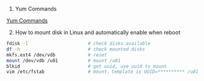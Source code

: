 1. Yum Commands

[Yum Commands](yum_cheatsheet.pdf)

2. How to mount disk in Linux and automatically enable when reboot

```bash
fdisk -l                      # check disks available
df -h                         # check mounted disks
mkfs.ext4 /dev/vdb            # reset 
mount /dev/vdb /u01           # mount /u01
blkid                         # get uuid, use uuid to mount
vim /etc/fstab                # mount，template is UUID=********** /u01  ext4  defaults  1
```

